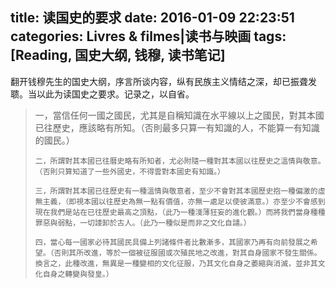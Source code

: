 title: 读国史的要求
date: 2016-01-09 22:23:51
categories: Livres & filmes|读书与映画
tags: [Reading, 国史大纲, 钱穆, 读书笔记]
---

翻开钱穆先生的国史大纲，序言所谈内容，纵有民族主义情结之深，却已振聋发聩。当以此为读国史之要求。记录之，以自省。
<!-- more -->

<!-- HTML -->
<blockquote class="blockquote-left" style>	一，當信任何一國之國民，尤其是自稱知識在水平線以上之國民，對其本國已往歷史，應該略有所知。（否則最多只算一有知識的人，不能算一有知識的國民。）

	二，所謂對其本國已往曆史略有所知者，尤必附隨一種對其本國以往歷史之溫情與敬意。（否則只算知道了一些外國史，不得雲對本國史有知識。）
	
	三，所謂對其本國已往歷史有一種溫情與敬意者，至少不會對其本國歷史抱一種偏激的虛無主義，（即視本國以往歷史為無一點有價值，亦無一處足以使彼滿意。）亦至少不會感到現在我們是站在已往歷史最高之頂點，（此乃一種淺薄狂妄的進化觀。）而將我們當身種種罪惡與弱點，一切諉卸於古人。（此乃一種似是而非之文化自譴。）
	
	四，當心每一國家必待其國民具備上列諸條件者比數漸多，其國家乃再有向前發展之希望。（否則其所改進，等於一個被征服國或次殖民地之改進，對其自身國家不發生關係。換言之，此種改進，無異是一種變相的文化征服，乃其文化自身之萎縮與消滅，並非其文化自身之轉變與發皇。）
</blockquote>
